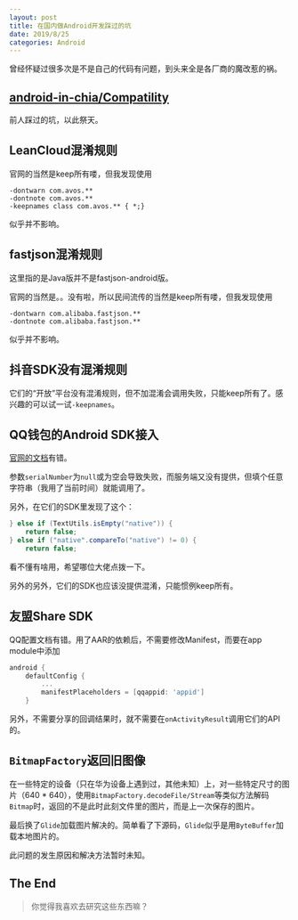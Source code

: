 ```yaml
---
layout: post
title: 在国内做Android开发踩过的坑
date: 2019/8/25
categories: Android
---
```


曾经怀疑过很多次是不是自己的代码有问题，到头来全是各厂商的魔改惹的祸。

<!--more-->

## [android-in-chia/Compatility](https://github.com/android-in-china/Compatibility/issues)

前人踩过的坑，以此祭天。

## LeanCloud混淆规则

官网的当然是keep所有喽，但我发现使用

```Proguard
-dontwarn com.avos.**
-dontnote com.avos.**
-keepnames class com.avos.** { *;}
```

似乎并不影响。

## fastjson混淆规则

这里指的是Java版并不是fastjson-android版。

官网的当然是。。没有啦，所以民间流传的当然是keep所有喽，但我发现使用

```Proguard
-dontwarn com.alibaba.fastjson.**
-dontnote com.alibaba.fastjson.**
```

似乎并不影响。

## 抖音SDK没有混淆规则

它们的“开放”平台没有混淆规则，但不加混淆会调用失败，只能keep所有了。感兴趣的可以试一试`-keepnames`。

## QQ钱包的Android SDK接入

[官网的文档](https://qpay.qq.com/buss/wiki/99/1233)有错。

参数`serialNumber`为`null`或为空会导致失败，而服务端又没有提供，但填个任意字符串（我用了当前时间）就能调用了。

另外，在它们的SDK里发现了这个：

```Java
} else if (TextUtils.isEmpty("native")) {
    return false;
} else if ("native".compareTo("native") != 0) {
    return false;
```

看不懂有啥用，希望哪位大佬点拨一下。

另外的另外，它们的SDK也应该没提供混淆，只能惯例keep所有。

## 友盟Share SDK

QQ配置文档有错。用了AAR的依赖后，不需要修改Manifest，而要在app module中添加

```Groovy
android {
    defaultConfig {
        ...
        manifestPlaceholders = [qqappid: 'appid']
    }
```

另外，不需要分享的回调结果时，就不需要在`onActivityResult`调用它们的API的。

## `BitmapFactory`返回旧图像

在一些特定的设备（只在华为设备上遇到过，其他未知）上，对一些特定尺寸的图片（640 * 640），使用`BitmapFactory.decodeFile/Stream`等类似方法解码`Bitmap`时，返回的不是此时此刻文件里的图片，而是上一次保存的图片。

最后换了`Glide`加载图片解决的。简单看了下源码，`Glide`似乎是用`ByteBuffer`加载本地图片的。

此问题的发生原因和解决方法暂时未知。

## The End

> 你觉得我喜欢去研究这些东西嘛？
